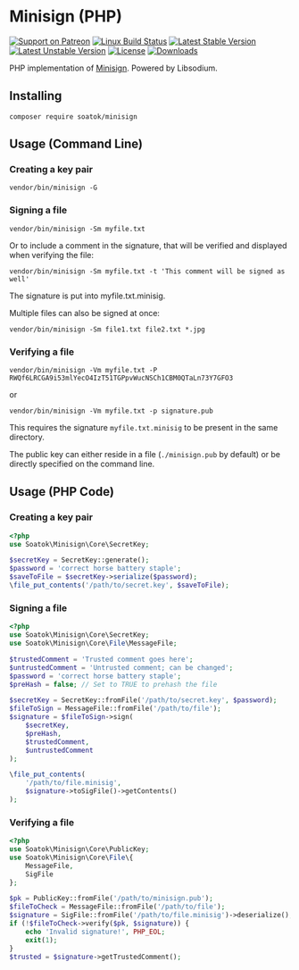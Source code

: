# Minisign (PHP)

[![Support on Patreon](https://img.shields.io/endpoint.svg?url=https%3A%2F%2Fshieldsio-patreon.herokuapp.com%2Fsoatok&style=flat)](https://patreon.com/soatok)
[![Linux Build Status](https://travis-ci.org/soatok/minisign-php.svg?branch=master)](https://travis-ci.org/soatok/minisign-php)
[![Latest Stable Version](https://poser.pugx.org/soatok/minisign/v/stable)](https://packagist.org/packages/soatok/minisign)
[![Latest Unstable Version](https://poser.pugx.org/soatok/minisign/v/unstable)](https://packagist.org/packages/soatok/minisign)
[![License](https://poser.pugx.org/soatok/minisign/license)](https://packagist.org/packages/soatok/minisign)
[![Downloads](https://img.shields.io/packagist/dt/soatok/minisign.svg)](https://packagist.org/packages/soatok/minisign)

PHP implementation of [Minisign](https://jedisct1.github.io/minisign/).
Powered by Libsodium.

## Installing

```terminal
composer require soatok/minisign
```

## Usage (Command Line)

### Creating a key pair

```terminal
vendor/bin/minisign -G
```

### Signing a file

```terminal
vendor/bin/minisign -Sm myfile.txt
```

Or to include a comment in the signature, that will be verified and displayed when verifying the file:

```terminal
vendor/bin/minisign -Sm myfile.txt -t 'This comment will be signed as well'
```

The signature is put into myfile.txt.minisig.

Multiple files can also be signed at once:

```terminal
vendor/bin/minisign -Sm file1.txt file2.txt *.jpg
```

### Verifying a file

```terminal
vendor/bin/minisign -Vm myfile.txt -P RWQf6LRCGA9i53mlYecO4IzT51TGPpvWucNSCh1CBM0QTaLn73Y7GFO3
```

or

```terminal
vendor/bin/minisign -Vm myfile.txt -p signature.pub
```

This requires the signature `myfile.txt.minisig` to be present in the same directory.

The public key can either reside in a file (`./minisign.pub` by default) or be directly specified on the command line.

## Usage (PHP Code)

### Creating a key pair

```php
<?php
use Soatok\Minisign\Core\SecretKey;

$secretKey = SecretKey::generate();
$password = 'correct horse battery staple';
$saveToFile = $secretKey->serialize($password);
\file_put_contents('/path/to/secret.key', $saveToFile);
```

### Signing a file

```php
<?php
use Soatok\Minisign\Core\SecretKey;
use Soatok\Minisign\Core\File\MessageFile;

$trustedComment = 'Trusted comment goes here';
$untrustedComment = 'Untrusted comment; can be changed';
$password = 'correct horse battery staple';
$preHash = false; // Set to TRUE to prehash the file

$secretKey = SecretKey::fromFile('/path/to/secret.key', $password);
$fileToSign = MessageFile::fromFile('/path/to/file');
$signature = $fileToSign->sign(
    $secretKey,
    $preHash,
    $trustedComment,
    $untrustedComment
);

\file_put_contents(
    '/path/to/file.minisig',
    $signature->toSigFile()->getContents()
);
```

### Verifying a file

```php
<?php
use Soatok\Minisign\Core\PublicKey;
use Soatok\Minisign\Core\File\{
    MessageFile,
    SigFile
};

$pk = PublicKey::fromFile('/path/to/minisign.pub');
$fileToCheck = MessageFile::fromFile('/path/to/file');
$signature = SigFile::fromFile('/path/to/file.minisig')->deserialize();
if (!$fileToCheck->verify($pk, $signature)) {
    echo 'Invalid signature!', PHP_EOL;
    exit(1);
}
$trusted = $signature->getTrustedComment();
```
